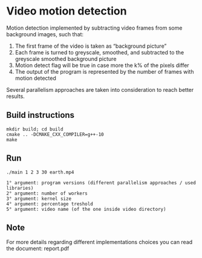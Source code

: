 # Video motion detection

Motion detection implemented by subtracting video frames from some background
images, such that:

1. The first frame of the video is taken as “background picture”
2. Each frame is turned to greyscale, smoothed, and subtracted to the greyscale smoothed background picture
3. Motion detect flag will be true in case more the k% of the pixels differ
4. The output of the program is represented by the number of frames with motion detected

Several parallelism approaches are taken into consideration to reach better results.

## Build instructions

    mkdir build; cd build
    cmake .. -DCMAKE_CXX_COMPILER=g++-10
    make

## Run
    
    ./main 1 2 3 30 earth.mp4

    1° argument: program versions (different parallelism approaches / used libraries)
    2° argument: number of workers
    3° argument: kernel size
    4° argument: percentage treshold
    5° argument: video name (of the one inside video directory)

## Note

For more details regarding different implementations choices you can read the document: report.pdf
